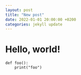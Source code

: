 ```yaml
---
layout: post
title: "New post"
date: 2022-01-01 20:00:00 +0200
categories: jekyll update
---
```


# Hello, world!

```
def foo():
    print("foo")
```

